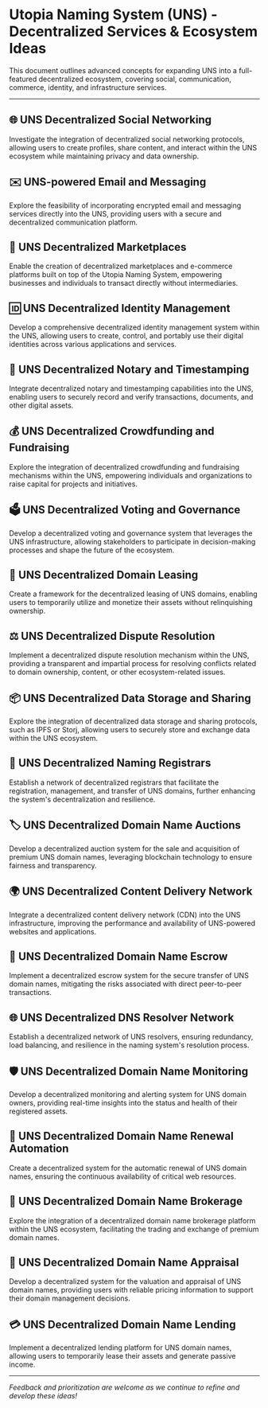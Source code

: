 # Utopia Naming System (UNS) - Decentralized Services & Ecosystem Ideas

This document outlines advanced concepts for expanding UNS into a full-featured decentralized ecosystem, covering social, communication, commerce, identity, and infrastructure services.

---

## 🌐 UNS Decentralized Social Networking
Investigate the integration of decentralized social networking protocols, allowing users to create profiles, share content, and interact within the UNS ecosystem while maintaining privacy and data ownership.

## ✉️ UNS-powered Email and Messaging
Explore the feasibility of incorporating encrypted email and messaging services directly into the UNS, providing users with a secure and decentralized communication platform.

## 🛒 UNS Decentralized Marketplaces
Enable the creation of decentralized marketplaces and e-commerce platforms built on top of the Utopia Naming System, empowering businesses and individuals to transact directly without intermediaries.

## 🆔 UNS Decentralized Identity Management
Develop a comprehensive decentralized identity management system within the UNS, allowing users to create, control, and portably use their digital identities across various applications and services.

## 📝 UNS Decentralized Notary and Timestamping
Integrate decentralized notary and timestamping capabilities into the UNS, enabling users to securely record and verify transactions, documents, and other digital assets.

## 💰 UNS Decentralized Crowdfunding and Fundraising
Explore the integration of decentralized crowdfunding and fundraising mechanisms within the UNS, empowering individuals and organizations to raise capital for projects and initiatives.

## 🗳️ UNS Decentralized Voting and Governance
Develop a decentralized voting and governance system that leverages the UNS infrastructure, allowing stakeholders to participate in decision-making processes and shape the future of the ecosystem.

## 🔄 UNS Decentralized Domain Leasing
Create a framework for the decentralized leasing of UNS domains, enabling users to temporarily utilize and monetize their assets without relinquishing ownership.

## ⚖️ UNS Decentralized Dispute Resolution
Implement a decentralized dispute resolution mechanism within the UNS, providing a transparent and impartial process for resolving conflicts related to domain ownership, content, or other ecosystem-related issues.

## 📦 UNS Decentralized Data Storage and Sharing
Explore the integration of decentralized data storage and sharing protocols, such as IPFS or Storj, allowing users to securely store and exchange data within the UNS ecosystem.

## 🏢 UNS Decentralized Naming Registrars
Establish a network of decentralized registrars that facilitate the registration, management, and transfer of UNS domains, further enhancing the system's decentralization and resilience.

## 🏷️ UNS Decentralized Domain Name Auctions
Develop a decentralized auction system for the sale and acquisition of premium UNS domain names, leveraging blockchain technology to ensure fairness and transparency.

## 🌍 UNS Decentralized Content Delivery Network
Integrate a decentralized content delivery network (CDN) into the UNS infrastructure, improving the performance and availability of UNS-powered websites and applications.

## 🤝 UNS Decentralized Domain Name Escrow
Implement a decentralized escrow system for the secure transfer of UNS domain names, mitigating the risks associated with direct peer-to-peer transactions.

## 🌐 UNS Decentralized DNS Resolver Network
Establish a decentralized network of UNS resolvers, ensuring redundancy, load balancing, and resilience in the naming system's resolution process.

## 🛡️ UNS Decentralized Domain Name Monitoring
Develop a decentralized monitoring and alerting system for UNS domain owners, providing real-time insights into the status and health of their registered assets.

## 🔄 UNS Decentralized Domain Name Renewal Automation
Create a decentralized system for the automatic renewal of UNS domain names, ensuring the continuous availability of critical web resources.

## 💼 UNS Decentralized Domain Name Brokerage
Explore the integration of a decentralized domain name brokerage platform within the UNS ecosystem, facilitating the trading and exchange of premium domain names.

## 💎 UNS Decentralized Domain Name Appraisal
Develop a decentralized system for the valuation and appraisal of UNS domain names, providing users with reliable pricing information to support their domain management decisions.

## 💳 UNS Decentralized Domain Name Lending
Implement a decentralized lending platform for UNS domain names, allowing users to temporarily lease their assets and generate passive income.

---

*Feedback and prioritization are welcome as we continue to refine and develop these ideas!*
